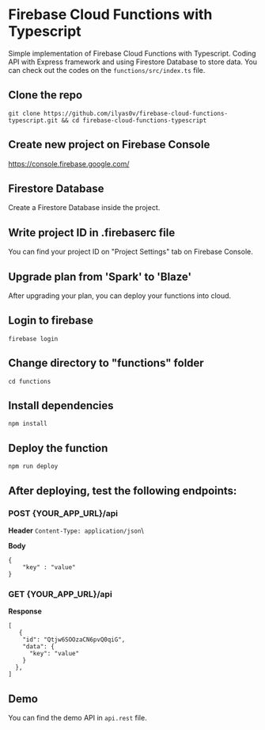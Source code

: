 # Firebase Cloud Functions with Typescript
Simple implementation of Firebase Cloud Functions with Typescript. Coding API with Express framework and using Firestore Database to store data. You can check out the codes on the `functions/src/index.ts` file.

## Clone the repo
`git clone https://github.com/ilyas0v/firebase-cloud-functions-typescript.git && cd firebase-cloud-functions-typescript`

## Create new project on Firebase Console
https://console.firebase.google.com/

## Firestore Database
Create a Firestore Database inside the project.

## Write project ID in .firebaserc file
You can find your project ID on "Project Settings" tab on Firebase Console.

## Upgrade plan from 'Spark' to 'Blaze'
After upgrading your plan, you can deploy your functions into cloud.

## Login to firebase
`firebase login`

## Change directory to "functions" folder
`cd functions`

## Install dependencies
`npm install`

## Deploy the function
`npm run deploy`



## After deploying, test the following endpoints:

### POST {YOUR_APP_URL}/api
**Header**
`Content-Type: application/json`\

**Body**
``` 
{
    "key" : "value"
}
```


### GET {YOUR_APP_URL}/api
**Response**
```
[
   {
    "id": "Qtjw6SOOzaCN6pvQ0qiG",
    "data": {
      "key": "value"
    }
  }, 
]
```

## Demo
You can find the demo API in `api.rest` file.